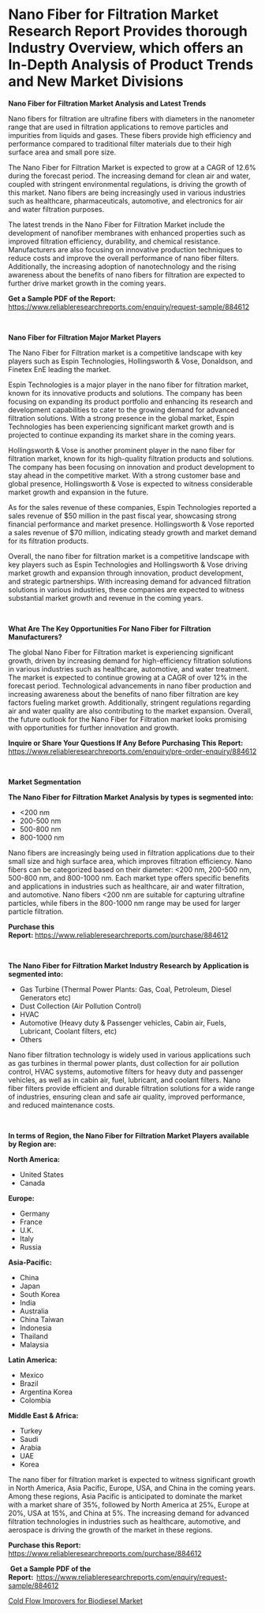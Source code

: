<p><h1>Nano Fiber for Filtration Market Research Report Provides thorough Industry Overview, which offers an In-Depth Analysis of Product Trends and New Market Divisions</h1></p><p><strong>Nano Fiber for Filtration Market Analysis and Latest Trends</strong></p>
<p><p>Nano fibers for filtration are ultrafine fibers with diameters in the nanometer range that are used in filtration applications to remove particles and impurities from liquids and gases. These fibers provide high efficiency and performance compared to traditional filter materials due to their high surface area and small pore size.</p><p>The Nano Fiber for Filtration Market is expected to grow at a CAGR of 12.6% during the forecast period. The increasing demand for clean air and water, coupled with stringent environmental regulations, is driving the growth of this market. Nano fibers are being increasingly used in various industries such as healthcare, pharmaceuticals, automotive, and electronics for air and water filtration purposes.</p><p>The latest trends in the Nano Fiber for Filtration Market include the development of nanofiber membranes with enhanced properties such as improved filtration efficiency, durability, and chemical resistance. Manufacturers are also focusing on innovative production techniques to reduce costs and improve the overall performance of nano fiber filters. Additionally, the increasing adoption of nanotechnology and the rising awareness about the benefits of nano fibers for filtration are expected to further drive market growth in the coming years.</p></p>
<p><strong>Get a Sample PDF of the Report:&nbsp;</strong> <a href="https://www.reliableresearchreports.com/enquiry/request-sample/884612">https://www.reliableresearchreports.com/enquiry/request-sample/884612</a></p>
<p>&nbsp;</p>
<p><strong>Nano Fiber for Filtration Major Market Players</strong></p>
<p><p>The Nano Fiber for Filtration market is a competitive landscape with key players such as Espin Technologies, Hollingsworth & Vose, Donaldson, and Finetex EnE leading the market. </p><p>Espin Technologies is a major player in the nano fiber for filtration market, known for its innovative products and solutions. The company has been focusing on expanding its product portfolio and enhancing its research and development capabilities to cater to the growing demand for advanced filtration solutions. With a strong presence in the global market, Espin Technologies has been experiencing significant market growth and is projected to continue expanding its market share in the coming years.</p><p>Hollingsworth & Vose is another prominent player in the nano fiber for filtration market, known for its high-quality filtration products and solutions. The company has been focusing on innovation and product development to stay ahead in the competitive market. With a strong customer base and global presence, Hollingsworth & Vose is expected to witness considerable market growth and expansion in the future.</p><p>As for the sales revenue of these companies, Espin Technologies reported a sales revenue of $50 million in the past fiscal year, showcasing strong financial performance and market presence. Hollingsworth & Vose reported a sales revenue of $70 million, indicating steady growth and market demand for its filtration products.</p><p>Overall, the nano fiber for filtration market is a competitive landscape with key players such as Espin Technologies and Hollingsworth & Vose driving market growth and expansion through innovation, product development, and strategic partnerships. With increasing demand for advanced filtration solutions in various industries, these companies are expected to witness substantial market growth and revenue in the coming years.</p></p>
<p>&nbsp;</p>
<p><strong>What Are The Key Opportunities For Nano Fiber for Filtration Manufacturers?</strong></p>
<p><p>The global Nano Fiber for Filtration market is experiencing significant growth, driven by increasing demand for high-efficiency filtration solutions in various industries such as healthcare, automotive, and water treatment. The market is expected to continue growing at a CAGR of over 12% in the forecast period. Technological advancements in nano fiber production and increasing awareness about the benefits of nano fiber filtration are key factors fueling market growth. Additionally, stringent regulations regarding air and water quality are also contributing to the market expansion. Overall, the future outlook for the Nano Fiber for Filtration market looks promising with opportunities for further innovation and growth.</p></p>
<p><strong>Inquire or Share Your Questions If Any Before Purchasing This Report:</strong> <a href="https://www.reliableresearchreports.com/enquiry/pre-order-enquiry/884612">https://www.reliableresearchreports.com/enquiry/pre-order-enquiry/884612</a></p>
<p>&nbsp;</p>
<p><strong>Market Segmentation</strong></p>
<p><strong>The Nano Fiber for Filtration Market Analysis by types is segmented into:</strong></p>
<p><ul><li><200 nm</li><li>200-500 nm</li><li>500-800 nm</li><li>800-1000 nm</li></ul></p>
<p><p>Nano fibers are increasingly being used in filtration applications due to their small size and high surface area, which improves filtration efficiency. Nano fibers can be categorized based on their diameter: <200 nm, 200-500 nm, 500-800 nm, and 800-1000 nm. Each market type offers specific benefits and applications in industries such as healthcare, air and water filtration, and automotive. Nano fibers <200 nm are suitable for capturing ultrafine particles, while fibers in the 800-1000 nm range may be used for larger particle filtration.</p></p>
<p><strong>Purchase this Report:&nbsp;</strong><a href="https://www.reliableresearchreports.com/purchase/884612">https://www.reliableresearchreports.com/purchase/884612</a></p>
<p>&nbsp;</p>
<p><strong>The Nano Fiber for Filtration Market Industry Research by Application is segmented into:</strong></p>
<p><ul><li>Gas Turbine (Thermal Power Plants: Gas, Coal, Petroleum, Diesel Generators etc)</li><li>Dust Collection (Air Pollution Control)</li><li>HVAC</li><li>Automotive (Heavy duty & Passenger vehicles, Cabin air, Fuels, Lubricant, Coolant filters, etc)</li><li>Others</li></ul></p>
<p><p>Nano fiber filtration technology is widely used in various applications such as gas turbines in thermal power plants, dust collection for air pollution control, HVAC systems, automotive filters for heavy duty and passenger vehicles, as well as in cabin air, fuel, lubricant, and coolant filters. Nano fiber filters provide efficient and durable filtration solutions for a wide range of industries, ensuring clean and safe air quality, improved performance, and reduced maintenance costs.</p></p>
<p>&nbsp;</p>
<p><strong>In terms of Region, the Nano Fiber for Filtration Market Players available by Region are:</strong></p>
<p>
    <p> <strong> North America: </strong>
        <ul>
            <li>United States</li>
            <li>Canada</li>
        </ul>
        </p> 
    <p> <strong> Europe: </strong>
        <ul>
            <li>Germany</li>
            <li>France</li>
            <li>U.K.</li>
            <li>Italy</li>
            <li>Russia</li>
        </ul>
        </p> 
    <p> <strong> Asia-Pacific: </strong>
        <ul>
            <li>China</li>
            <li>Japan</li>
            <li>South Korea</li>
            <li>India</li>
            <li>Australia</li>
            <li>China Taiwan</li>
            <li>Indonesia</li>
            <li>Thailand</li>
            <li>Malaysia</li>
        </ul>
        </p> 
    <p> <strong> Latin America: </strong>
        <ul>
            <li>Mexico</li>
            <li>Brazil</li>
            <li>Argentina Korea</li>
            <li>Colombia</li>
        </ul>
        </p> 
    <p> <strong> Middle East & Africa: </strong>
        <ul>
            <li>Turkey</li>
            <li>Saudi</li>
            <li>Arabia</li>
            <li>UAE</li>
            <li>Korea</li>
        </ul>
    </p>
    </p>
<p><p>The nano fiber for filtration market is expected to witness significant growth in North America, Asia Pacific, Europe, USA, and China in the coming years. Among these regions, Asia Pacific is anticipated to dominate the market with a market share of 35%, followed by North America at 25%, Europe at 20%, USA at 15%, and China at 5%. The increasing demand for advanced filtration technologies in industries such as healthcare, automotive, and aerospace is driving the growth of the market in these regions.</p></p>
<p><strong>Purchase this Report: </strong><a href="https://www.reliableresearchreports.com/purchase/884612">https://www.reliableresearchreports.com/purchase/884612</a></p>
<p>&nbsp;<strong>Get a Sample PDF of the Report:&nbsp;&nbsp;</strong><a href="https://www.reliableresearchreports.com/enquiry/request-sample/884612">https://www.reliableresearchreports.com/enquiry/request-sample/884612</a></p>
<p><strong></strong></p>
<p><p><a href="https://github.com/Angelnienowdseej3e45z3p8c/Market-Research-Report-List-1/blob/main/cold-flow-improvers-for-biodiesel-market.md">Cold Flow Improvers for Biodiesel Market</a></p></p>